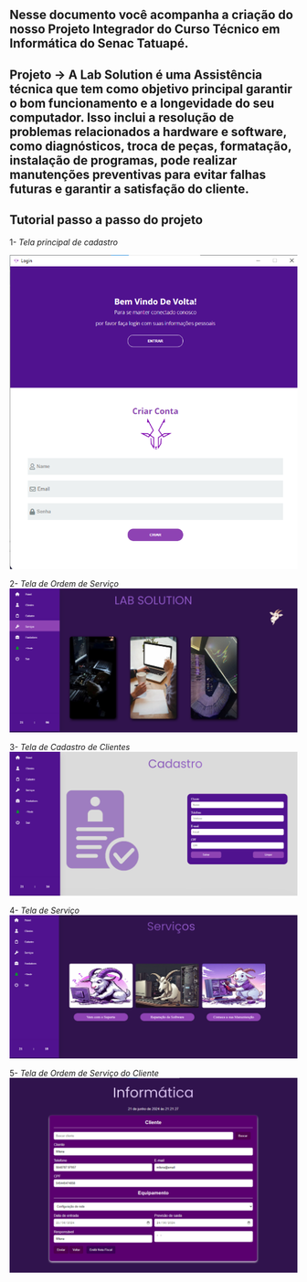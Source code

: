 ## Nesse documento você acompanha a criação do nosso Projeto Integrador do Curso Técnico em Informática do Senac Tatuapé.

## Projeto -> A Lab Solution é uma Assistência técnica que tem como objetivo principal garantir o bom funcionamento e a longevidade do seu computador. Isso inclui a resolução de problemas relacionados a hardware e software, como diagnósticos, troca de peças, formatação, instalação de programas, pode realizar manutenções preventivas para evitar falhas futuras e garantir a satisfação do cliente.

## Tutorial passo a passo do projeto
1- *Tela principal de cadastro*

![Tela de cadastro](https://github.com/Luizynhoo/Lab-Solution/blob/8671cbb73d0df31fddb9066416cef203997c04b9/img/telas/tela1.png)

2- *Tela de Ordem de Serviço*
![Tela de Ordem de Serviço](https://github.com/Luizynhoo/Lab-Solution/blob/9467d77df2e2b70d4451feb0ef8e11bdafc38de1/img/telas/tela3.png)

3- *Tela de Cadastro de Clientes*
![Tela de Cadastro de Clientes](https://github.com/Luizynhoo/Lab-Solution/blob/07ab928ac651c7bc88aaae3dd4020aaa078a9a19/img/telas/tela7.png)

4- *Tela de Serviço* 
![Tela de Serviços](https://github.com/Luizynhoo/Lab-Solution/blob/ab30cfdfb562d8ba61cdd0fa904edb404346e600/img/telas/tela8.png)

5- *Tela de Ordem de Serviço do Cliente*
![Tela de Preenchimento do Cliente](https://github.com/Luizynhoo/Lab-Solution/blob/9eb27392409f92f940699785b77cf34024ecee3f/img/telas/tela12.png)


